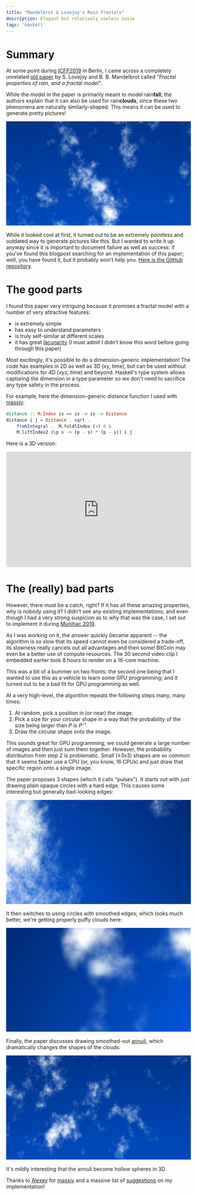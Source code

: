 ```yaml
---
title: "Mandelbrot & Lovejoy's Rain fractals"
description: Elegant but relatively useless noise
tags: 'haskell'
---
```


# Summary

At some point during [ICFP2019] in Berlin, I came across a completely unrelated
[old paper][pdf] by S. Lovejoy and B. B. Mandelbrot called _"Fractal properties
of rain, and a fractal model"_.

While the model in the paper is primarily meant to model rain**fall**; the
authors explain that it can also be used for rain**clouds**, since these two
phenomena are naturally similarly-shaped.  This means it can be used to generate
pretty pictures!

![](/images/2020-01-04-2d.jpg)

While it looked cool at first, it turned out to be an extremely pointless and
outdated way to generate pictures like this.  But I wanted to write it up anyway
since it is important to document failure as well as success: if you've found
this blogpost searching for an implementation of this paper; well, you have
found it, but it probably won't help you.
[Here is the GitHub repository][repo].

# The good parts

I found this paper very intriguing because it promises a fractal model with a
number of very attractive features:

 -  is extremely simple
 -  has easy to understand parameters
 -  is truly self-similar at different scales
 -  it has great [lacunarity]
    (I must admit I didn't know this word before going through this paper)

Most excitingly, it's possible to do a dimension-generic implementation!  The
code has examples in 2D as well as 3D (xy, time), but can be used without
modifications for 4D (xyz, time) and beyond.  Haskell's type system allows
capturing the dimension in a type parameter so we don't need to sacrifice any
type safety in the process.

For example, here the dimension-generic distance function I used with [massiv]:

```haskell
distance :: M.Index ix => ix -> ix -> Distance
distance i j = Distance . sqrt .
    fromIntegral .  M.foldlIndex (+) 0 $
    M.liftIndex2 (\p s -> (p - s) * (p - s)) i j
```

Here is a 3D version:

<div style="text-align: center;">
<iframe width="100%" height="315" src="https://www.youtube.com/embed/KRZ_6Rh6prE" frameborder="0" allow="accelerometer; autoplay; encrypted-media; gyroscope; picture-in-picture" allowfullscreen></iframe>
</div>

# The (really) bad parts

However, there must be a catch, right?  If it has all these amazing properties,
why is nobody using it?  I didn't see any existing implementations; and even
though I had a very strong suspicion as to why that was the case, I set out to
implement it during [Munihac 2019].

As I was working on it, the answer quickly became apparent -- the algorithm is
so slow that its speed cannot even be considered a trade-off, its slowness
really cancels out all advantages and then some!  BitCoin may even be a better
use of compute resources.  The 30 second video clip I embedded earlier took 8
hours to render on a 16-core machine.

This was a bit of a bummer on two fronts: the second one being that I wanted to
use this as a vehicle to learn some GPU programming; and it turned out to be a
bad fit for GPU programming as well.

At a very high-level, the algorithm repeats the following steps many, many
times:

1.  At random, pick a position in (or near) the image.
2.  Pick a size for your circular shape in a way that the probability of the
    size being larger than _P_ is _P⁻¹_.
3.  Draw the circular shape onto the image.

This sounds great for GPU programming; we could generate a large number of
images and then just sum them together.  However, the probability distribution
from step 2 is problematic.  Small (≤3x3) shapes are so common that it seems
faster use a CPU (or, you know, 16 CPUs) and just draw that specific region onto
a single image.

The paper proposes 3 shapes (which it calls "pulses").  It starts out with just
drawing plain opaque circles with a hard edge.  This causes some interesting but
generally bad-looking edges:

![Hard circular pulses](/images/2020-01-04-hard.jpg)

It then switches to using circles with smoothed edges; which looks much better,
we're getting properly puffy clouds here:

![Smooth circular pulses](/images/2020-01-04-smooth.jpg)

Finally, the paper discusses drawing smoothed-out [annuli][annulus], which
dramatically changes the shapes of the clouds:

![Annular pulses](/images/2020-01-04-annuli.jpg)

It's mildly interesting that the annuli become hollow spheres in 3D.

Thanks to [Alexey] for [massiv] and a massive list of [suggestions] on my
implementation!

[Alexey]: https://alexey.kuleshevi.ch/
[ICFP2019]: https://icfp19.sigplan.org/
[Munihac 2019]: https://munihac.de/2019.html
[annulus]: https://en.wikipedia.org/wiki/Annulus_(mathematics)
[lacunarity]: https://en.wikipedia.org/wiki/Lacunarity
[massiv]: https://github.com/lehins/massiv/blob/master/README.md
[pdf]: https://www.tandfonline.com/doi/pdf/10.3402/tellusa.v37i3.11668
[repo]: https://github.com/jaspervdj/mandelbrot-lovejoy-rain/.
[suggestions]: https://github.com/jaspervdj/mandelbrot-lovejoy-rain/pull/1
